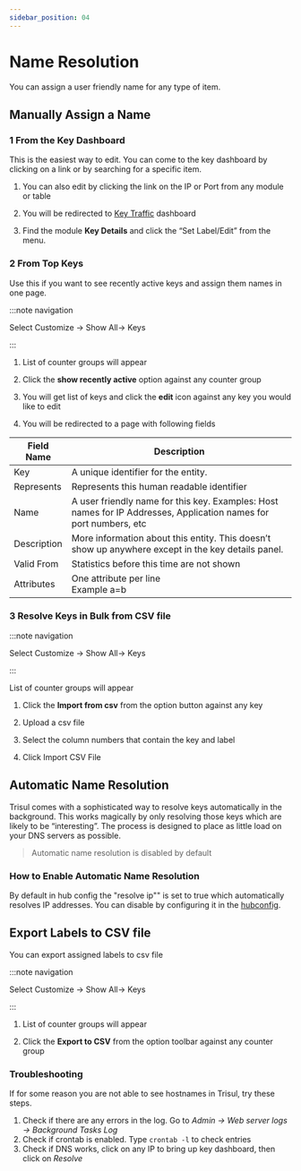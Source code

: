 ```yaml
---
sidebar_position: 04
---
```


# Name Resolution

You can assign a user friendly name for any type of item.

## Manually Assign a Name

### 1 From the Key Dashboard

This is the easiest way to edit. You can come to the key dashboard by
clicking on a link or by searching for a specific item.

1. You can also edit by clicking the link on the IP or Port from any
   module or table  

2. You will be redirected to [Key Traffic](/docs/ug/ui/key_dashboard) dashboard  

3. Find the module **Key Details** and click the “Set Label/Edit” from the menu.

### 2 From Top Keys

Use this if you want to see recently active keys and assign them names
in one page.

:::note navigation

Select Customize -> Show All-> Keys

:::

1. List of counter groups will appear  

2. Click the **show recently active** option against any counter group  

3. You will get list of keys and click the **edit** icon against any key you would like to edit

4. You will be redirected to a page with following fields

| Field Name  | Description                                                                                                       |
| ----------- | ----------------------------------------------------------------------------------------------------------------- |
| Key         | A unique identifier for the entity.                                                                               |
| Represents  | Represents this human readable identifier                                                                         |
| Name        | A user friendly name for this key. Examples: Host names for IP Addresses, Application names for port numbers, etc |
| Description | More information about this entity. This doesn’t show up anywhere except in the key details panel.                |
| Valid From  | Statistics before this time are not shown                                                                         |
| Attributes  | One attribute per line<br/>Example a=b                                                                            |

### 3 Resolve Keys in Bulk from CSV file

:::note navigation

Select Customize -> Show All-> Keys

:::

List of counter groups will appear  

1. Click the **Import from csv**  from the option button against any key

2. Upload a csv file  

3. Select the column numbers that contain the key and label  

4. Click Import CSV File

## Automatic Name Resolution

Trisul comes with a sophisticated way to resolve keys automatically in
the background. This works magically by only resolving those keys which
are likely to be “interesting”. The process is designed to place as
little load on your DNS servers as possible.

> Automatic name resolution is disabled by default

### How to Enable Automatic Name Resolution

By default in hub config the "resolve ip"" is set to true which automatically resolves IP addresses. You can disable by configuring it in the [hubconfig](/docs/ref/trsulhubconfig#resolveip).

## Export Labels to CSV file

You can export assigned labels to csv file

:::note navigation

Select Customize -> Show All-> Keys

:::

1. List of counter groups will appear  

2. Click the **Export to CSV** from the option toolbar against any counter group

### Troubleshooting

If for some reason you are not able to see hostnames in Trisul, try
these steps.

1. Check if there are any errors in the log. Go to *Admin -> Web server logs
   -> Background Tasks Log*
2. Check if crontab is enabled. Type `crontab -l` to check entries
3. Check if DNS works, click on any IP to bring up key dashboard, then
   click on *Resolve*
